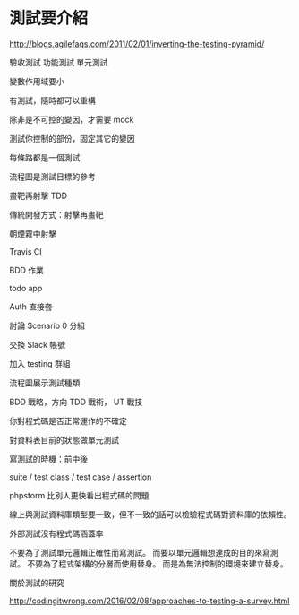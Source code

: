 # 測試要介紹

http://blogs.agilefaqs.com/2011/02/01/inverting-the-testing-pyramid/

驗收測試
功能測試
單元測試

變數作用域要小

有測試，隨時都可以重構

除非是不可控的變因，才需要 mock

測試你控制的部份，固定其它的變因

每條路都是一個測試

流程圖是測試目標的參考

畫靶再射擊 TDD

傳統開發方式：射擊再畫靶

朝煙霧中射擊

Travis CI

BDD 作業

todo app

Auth 直接套

討論 Scenario
0
分組

交換 Slack 帳號

加入 testing 群組

流程圖展示測試種類

BDD 戰略，方向
TDD 戰術，
UT 戰技


你對程式碼是否正常運作的不確定

對資料表目前的狀態做單元測試

寫測試的時機：前中後

suite / test class / test case / assertion

phpstorm 比別人更快看出程式碼的問題

線上與測試資料庫類型要一致，但不一致的話可以檢驗程式碼對資料庫的依賴性。

外部測試沒有程式碼涵蓋率


不要為了測試單元邏輯正確性而寫測試。
而要以單元邏輯想達成的目的來寫測試。
不要為了程式架構的分層而使用替身。
而是為無法控制的環境來建立替身。

關於測試的研究

http://codingitwrong.com/2016/02/08/approaches-to-testing-a-survey.html


